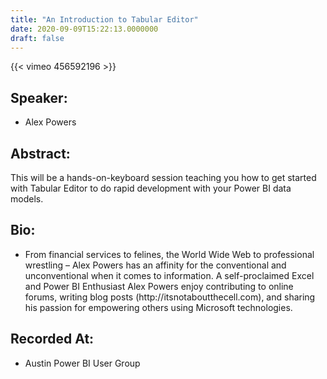 ```yaml
---
title: "An Introduction to Tabular Editor"
date: 2020-09-09T15:22:13.0000000
draft: false
---
```


{{< vimeo 456592196 >}}

## Speaker:

 - Alex Powers

## Abstract:

<p>This will be a hands-on-keyboard session teaching you how to get started with Tabular Editor to do rapid development with your Power BI data models.</p>

## Bio:

 - <p>From financial services to felines, the World Wide Web to professional wrestling – Alex Powers has an affinity for the conventional and unconventional when it comes to information. A self-proclaimed Excel and Power BI Enthusiast Alex Powers enjoy contributing to online forums, writing blog posts (http://itsnotaboutthecell.com), and sharing his passion for empowering others using Microsoft technologies.</p>

## Recorded At:

 - Austin Power BI User Group

